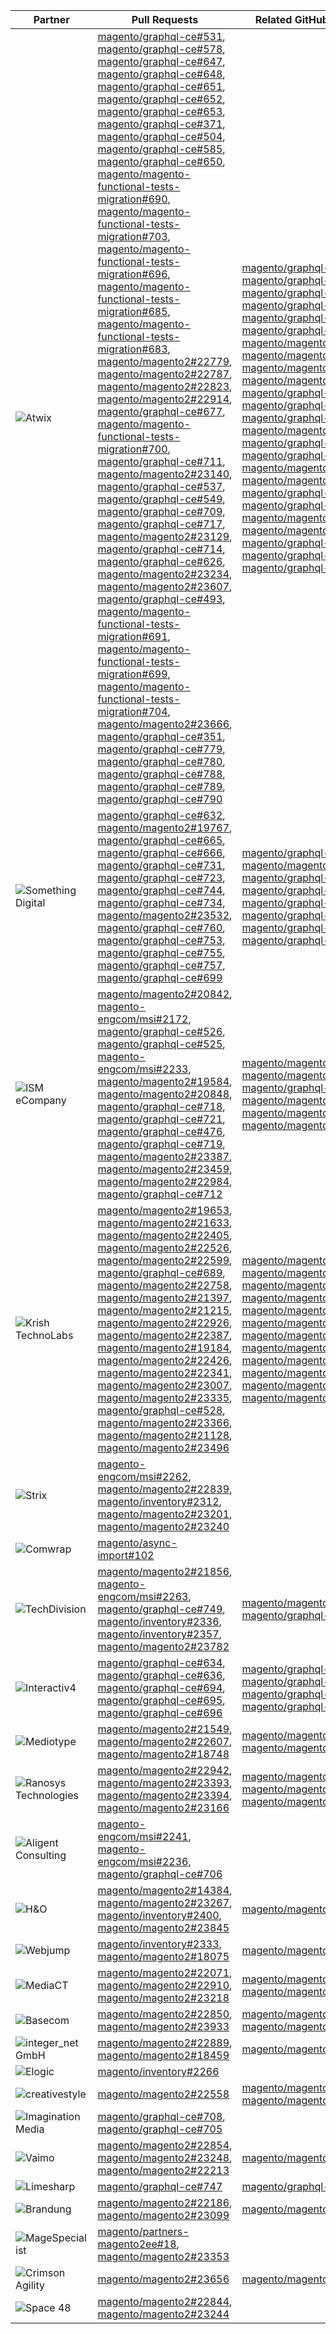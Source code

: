 | Partner | Pull Requests | Related GitHub Issues |
| ------- | ------- | ------- |
| <img alt="Atwix" src="https://avatars3.githubusercontent.com/t/2617739?s=400&v=4"> | [magento/graphql-ce#531](https://github.com/magento/graphql-ce/pull/531), [magento/graphql-ce#578](https://github.com/magento/graphql-ce/pull/578), [magento/graphql-ce#647](https://github.com/magento/graphql-ce/pull/647), [magento/graphql-ce#648](https://github.com/magento/graphql-ce/pull/648), [magento/graphql-ce#651](https://github.com/magento/graphql-ce/pull/651), [magento/graphql-ce#652](https://github.com/magento/graphql-ce/pull/652), [magento/graphql-ce#653](https://github.com/magento/graphql-ce/pull/653), [magento/graphql-ce#371](https://github.com/magento/graphql-ce/pull/371), [magento/graphql-ce#504](https://github.com/magento/graphql-ce/pull/504), [magento/graphql-ce#585](https://github.com/magento/graphql-ce/pull/585), [magento/graphql-ce#650](https://github.com/magento/graphql-ce/pull/650), [magento/magento-functional-tests-migration#690](https://github.com/magento/magento-functional-tests-migration/pull/690), [magento/magento-functional-tests-migration#703](https://github.com/magento/magento-functional-tests-migration/pull/703), [magento/magento-functional-tests-migration#696](https://github.com/magento/magento-functional-tests-migration/pull/696), [magento/magento-functional-tests-migration#685](https://github.com/magento/magento-functional-tests-migration/pull/685), [magento/magento-functional-tests-migration#683](https://github.com/magento/magento-functional-tests-migration/pull/683), [magento/magento2#22779](https://github.com/magento/magento2/pull/22779), [magento/magento2#22787](https://github.com/magento/magento2/pull/22787), [magento/magento2#22823](https://github.com/magento/magento2/pull/22823), [magento/magento2#22914](https://github.com/magento/magento2/pull/22914), [magento/graphql-ce#677](https://github.com/magento/graphql-ce/pull/677), [magento/magento-functional-tests-migration#700](https://github.com/magento/magento-functional-tests-migration/pull/700), [magento/graphql-ce#711](https://github.com/magento/graphql-ce/pull/711), [magento/magento2#23140](https://github.com/magento/magento2/pull/23140), [magento/graphql-ce#537](https://github.com/magento/graphql-ce/pull/537), [magento/graphql-ce#549](https://github.com/magento/graphql-ce/pull/549), [magento/graphql-ce#709](https://github.com/magento/graphql-ce/pull/709), [magento/graphql-ce#717](https://github.com/magento/graphql-ce/pull/717), [magento/magento2#23129](https://github.com/magento/magento2/pull/23129), [magento/graphql-ce#714](https://github.com/magento/graphql-ce/pull/714), [magento/graphql-ce#626](https://github.com/magento/graphql-ce/pull/626), [magento/magento2#23234](https://github.com/magento/magento2/pull/23234), [magento/magento2#23607](https://github.com/magento/magento2/pull/23607), [magento/graphql-ce#493](https://github.com/magento/graphql-ce/pull/493), [magento/magento-functional-tests-migration#691](https://github.com/magento/magento-functional-tests-migration/pull/691), [magento/magento-functional-tests-migration#699](https://github.com/magento/magento-functional-tests-migration/pull/699), [magento/magento-functional-tests-migration#704](https://github.com/magento/magento-functional-tests-migration/pull/704), [magento/magento2#23666](https://github.com/magento/magento2/pull/23666), [magento/graphql-ce#351](https://github.com/magento/graphql-ce/pull/351), [magento/graphql-ce#779](https://github.com/magento/graphql-ce/pull/779), [magento/graphql-ce#780](https://github.com/magento/graphql-ce/pull/780), [magento/graphql-ce#788](https://github.com/magento/graphql-ce/pull/788), [magento/graphql-ce#789](https://github.com/magento/graphql-ce/pull/789), [magento/graphql-ce#790](https://github.com/magento/graphql-ce/pull/790) | [magento/graphql-ce#533](https://github.com/magento/graphql-ce/issues/533), [magento/graphql-ce#640](https://github.com/magento/graphql-ce/issues/640), [magento/graphql-ce#603](https://github.com/magento/graphql-ce/issues/603), [magento/graphql-ce#198](https://github.com/magento/graphql-ce/issues/198), [magento/graphql-ce#309](https://github.com/magento/graphql-ce/issues/309), [magento/graphql-ce#535](https://github.com/magento/graphql-ce/issues/535), [magento/magento2#22771](https://github.com/magento/magento2/issues/22771), [magento/magento2#22786](https://github.com/magento/magento2/issues/22786), [magento/magento2#22822](https://github.com/magento/magento2/issues/22822), [magento/magento2#22899](https://github.com/magento/magento2/issues/22899), [magento/graphql-ce#675](https://github.com/magento/graphql-ce/issues/675), [magento/graphql-ce#682](https://github.com/magento/graphql-ce/issues/682), [magento/graphql-ce#681](https://github.com/magento/graphql-ce/issues/681), [magento/magento2#23138](https://github.com/magento/magento2/issues/23138), [magento/graphql-ce#674](https://github.com/magento/graphql-ce/issues/674), [magento/graphql-ce#683](https://github.com/magento/graphql-ce/issues/683), [magento/magento2#4788](https://github.com/magento/magento2/issues/4788), [magento/magento2#22934](https://github.com/magento/magento2/issues/22934), [magento/graphql-ce#486](https://github.com/magento/graphql-ce/issues/486), [magento/graphql-ce#622](https://github.com/magento/graphql-ce/issues/622), [magento/magento2#23233](https://github.com/magento/magento2/issues/23233), [magento/magento2#23606](https://github.com/magento/magento2/issues/23606), [magento/graphql-ce#167](https://github.com/magento/graphql-ce/issues/167), [magento/graphql-ce#702](https://github.com/magento/graphql-ce/issues/702), [magento/graphql-ce#738](https://github.com/magento/graphql-ce/issues/738) |
| <img alt="Something Digital" src="https://avatars0.githubusercontent.com/t/2617773?s=400&v=4"> | [magento/graphql-ce#632](https://github.com/magento/graphql-ce/pull/632), [magento/magento2#19767](https://github.com/magento/magento2/pull/19767), [magento/graphql-ce#665](https://github.com/magento/graphql-ce/pull/665), [magento/graphql-ce#666](https://github.com/magento/graphql-ce/pull/666), [magento/graphql-ce#731](https://github.com/magento/graphql-ce/pull/731), [magento/graphql-ce#723](https://github.com/magento/graphql-ce/pull/723), [magento/graphql-ce#744](https://github.com/magento/graphql-ce/pull/744), [magento/graphql-ce#734](https://github.com/magento/graphql-ce/pull/734), [magento/magento2#23532](https://github.com/magento/magento2/pull/23532), [magento/graphql-ce#760](https://github.com/magento/graphql-ce/pull/760), [magento/graphql-ce#753](https://github.com/magento/graphql-ce/pull/753), [magento/graphql-ce#755](https://github.com/magento/graphql-ce/pull/755), [magento/graphql-ce#757](https://github.com/magento/graphql-ce/pull/757), [magento/graphql-ce#699](https://github.com/magento/graphql-ce/pull/699) | [magento/graphql-ce#601](https://github.com/magento/graphql-ce/issues/601), [magento/magento2#19515](https://github.com/magento/magento2/issues/19515), [magento/graphql-ce#658](https://github.com/magento/graphql-ce/issues/658), [magento/graphql-ce#657](https://github.com/magento/graphql-ce/issues/657), [magento/graphql-ce#716](https://github.com/magento/graphql-ce/issues/716), [magento/graphql-ce#732](https://github.com/magento/graphql-ce/issues/732), [magento/graphql-ce#739](https://github.com/magento/graphql-ce/issues/739), [magento/graphql-ce#438](https://github.com/magento/graphql-ce/issues/438) |
| <img alt="ISM eCompany" src="https://avatars0.githubusercontent.com/t/2688771?s=400&v=4"> | [magento/magento2#20842](https://github.com/magento/magento2/pull/20842), [magento-engcom/msi#2172](https://github.com/magento-engcom/msi/pull/2172), [magento/graphql-ce#526](https://github.com/magento/graphql-ce/pull/526), [magento/graphql-ce#525](https://github.com/magento/graphql-ce/pull/525), [magento-engcom/msi#2233](https://github.com/magento-engcom/msi/pull/2233), [magento/magento2#19584](https://github.com/magento/magento2/pull/19584), [magento/magento2#20848](https://github.com/magento/magento2/pull/20848), [magento/graphql-ce#718](https://github.com/magento/graphql-ce/pull/718), [magento/graphql-ce#721](https://github.com/magento/graphql-ce/pull/721), [magento/graphql-ce#476](https://github.com/magento/graphql-ce/pull/476), [magento/graphql-ce#719](https://github.com/magento/graphql-ce/pull/719), [magento/magento2#23387](https://github.com/magento/magento2/pull/23387), [magento/magento2#23459](https://github.com/magento/magento2/pull/23459), [magento/magento2#22984](https://github.com/magento/magento2/pull/22984), [magento/graphql-ce#712](https://github.com/magento/graphql-ce/pull/712) | [magento/magento2#20481](https://github.com/magento/magento2/issues/20481), [magento/magento2#18651](https://github.com/magento/magento2/issues/18651), [magento/graphql-ce#9113](https://github.com/magento/graphql-ce/issues/9113), [magento/magento2#23386](https://github.com/magento/magento2/issues/23386), [magento/magento2#22814](https://github.com/magento/magento2/issues/22814), [magento/magento2#14071](https://github.com/magento/magento2/issues/14071) |
| <img alt="Krish TechnoLabs" src="https://avatars0.githubusercontent.com/t/2849637?s=400&v=4"> | [magento/magento2#19653](https://github.com/magento/magento2/pull/19653), [magento/magento2#21633](https://github.com/magento/magento2/pull/21633), [magento/magento2#22405](https://github.com/magento/magento2/pull/22405), [magento/magento2#22526](https://github.com/magento/magento2/pull/22526), [magento/magento2#22599](https://github.com/magento/magento2/pull/22599), [magento/graphql-ce#689](https://github.com/magento/graphql-ce/pull/689), [magento/magento2#22758](https://github.com/magento/magento2/pull/22758), [magento/magento2#21397](https://github.com/magento/magento2/pull/21397), [magento/magento2#21215](https://github.com/magento/magento2/pull/21215), [magento/magento2#22926](https://github.com/magento/magento2/pull/22926), [magento/magento2#22387](https://github.com/magento/magento2/pull/22387), [magento/magento2#19184](https://github.com/magento/magento2/pull/19184), [magento/magento2#22426](https://github.com/magento/magento2/pull/22426), [magento/magento2#22341](https://github.com/magento/magento2/pull/22341), [magento/magento2#23007](https://github.com/magento/magento2/pull/23007), [magento/magento2#23335](https://github.com/magento/magento2/pull/23335), [magento/graphql-ce#528](https://github.com/magento/graphql-ce/pull/528), [magento/magento2#23366](https://github.com/magento/magento2/pull/23366), [magento/magento2#21128](https://github.com/magento/magento2/pull/21128), [magento/magento2#23496](https://github.com/magento/magento2/pull/23496) | [magento/magento2#9155](https://github.com/magento/magento2/issues/9155), [magento/magento2#16939](https://github.com/magento/magento2/issues/16939), [magento/magento2#21596](https://github.com/magento/magento2/issues/21596), [magento/magento2#3795](https://github.com/magento/magento2/issues/3795), [magento/magento2#21214](https://github.com/magento/magento2/issues/21214), [magento/magento2#22924](https://github.com/magento/magento2/issues/22924), [magento/magento2#22380](https://github.com/magento/magento2/issues/22380), [magento/magento2#16446](https://github.com/magento/magento2/issues/16446), [magento/magento2#22425](https://github.com/magento/magento2/issues/22425), [magento/magento2#22940](https://github.com/magento/magento2/issues/22940), [magento/magento2#21126](https://github.com/magento/magento2/issues/21126), [magento/magento2#16234](https://github.com/magento/magento2/issues/16234) |
| <img alt="Strix" src="https://avatars1.githubusercontent.com/t/2617740?s=400&v=4"> | [magento-engcom/msi#2262](https://github.com/magento-engcom/msi/pull/2262), [magento/magento2#22839](https://github.com/magento/magento2/pull/22839), [magento/inventory#2312](https://github.com/magento/inventory/pull/2312), [magento/magento2#23201](https://github.com/magento/magento2/pull/23201), [magento/magento2#23240](https://github.com/magento/magento2/pull/23240) |  |
| <img alt="Comwrap" src="https://avatars3.githubusercontent.com/t/2637428?s=400&v=4"> | [magento/async-import#102](https://github.com/magento/async-import/pull/102) |  |
| <img alt="TechDivision" src="https://avatars3.githubusercontent.com/t/2617775?s=400&v=4"> | [magento/magento2#21856](https://github.com/magento/magento2/pull/21856), [magento-engcom/msi#2263](https://github.com/magento-engcom/msi/pull/2263), [magento/graphql-ce#749](https://github.com/magento/graphql-ce/pull/749), [magento/inventory#2336](https://github.com/magento/inventory/pull/2336), [magento/inventory#2357](https://github.com/magento/inventory/pull/2357), [magento/magento2#23782](https://github.com/magento/magento2/pull/23782) | [magento/magento2#21842](https://github.com/magento/magento2/issues/21842), [magento/graphql-ce#687](https://github.com/magento/graphql-ce/issues/687) |
| <img alt="Interactiv4" src="https://avatars0.githubusercontent.com/t/2545919?s=400&v=4"> | [magento/graphql-ce#634](https://github.com/magento/graphql-ce/pull/634), [magento/graphql-ce#636](https://github.com/magento/graphql-ce/pull/636), [magento/graphql-ce#694](https://github.com/magento/graphql-ce/pull/694), [magento/graphql-ce#695](https://github.com/magento/graphql-ce/pull/695), [magento/graphql-ce#696](https://github.com/magento/graphql-ce/pull/696) | [magento/graphql-ce#631](https://github.com/magento/graphql-ce/issues/631), [magento/graphql-ce#628](https://github.com/magento/graphql-ce/issues/628), [magento/graphql-ce#574](https://github.com/magento/graphql-ce/issues/574), [magento/graphql-ce#686](https://github.com/magento/graphql-ce/issues/686) |
| <img alt="Mediotype" src="https://avatars0.githubusercontent.com/t/2916141?s=400&v=4"> | [magento/magento2#21549](https://github.com/magento/magento2/pull/21549), [magento/magento2#22607](https://github.com/magento/magento2/pull/22607), [magento/magento2#18748](https://github.com/magento/magento2/pull/18748) | [magento/magento2#21852](https://github.com/magento/magento2/issues/21852), [magento/magento2#22563](https://github.com/magento/magento2/issues/22563) |
| <img alt="Ranosys Technologies" src="https://avatars0.githubusercontent.com/t/3182140?s=400&v=4"> | [magento/magento2#22942](https://github.com/magento/magento2/pull/22942), [magento/magento2#23393](https://github.com/magento/magento2/pull/23393), [magento/magento2#23394](https://github.com/magento/magento2/pull/23394), [magento/magento2#23166](https://github.com/magento/magento2/pull/23166) | [magento/magento2#18337](https://github.com/magento/magento2/issues/18337), [magento/magento2#21974](https://github.com/magento/magento2/issues/21974), [magento/magento2#23377](https://github.com/magento/magento2/issues/23377) |
| <img alt="Aligent Consulting" src="https://avatars3.githubusercontent.com/t/2686050?s=400&v=4"> | [magento-engcom/msi#2241](https://github.com/magento-engcom/msi/pull/2241), [magento-engcom/msi#2236](https://github.com/magento-engcom/msi/pull/2236), [magento/graphql-ce#706](https://github.com/magento/graphql-ce/pull/706) |  |
| <img alt="H&O" src="https://avatars3.githubusercontent.com/t/2617753?s=400&v=4"> | [magento/magento2#14384](https://github.com/magento/magento2/pull/14384), [magento/magento2#23267](https://github.com/magento/magento2/pull/23267), [magento/inventory#2400](https://github.com/magento/inventory/pull/2400), [magento/magento2#23845](https://github.com/magento/magento2/pull/23845) | [magento/magento2#23266](https://github.com/magento/magento2/issues/23266) |
| <img alt="Webjump" src="https://avatars3.githubusercontent.com/t/2849617?s=400&v=4"> | [magento/inventory#2333](https://github.com/magento/inventory/pull/2333), [magento/magento2#18075](https://github.com/magento/magento2/pull/18075) | [magento/magento2#13561](https://github.com/magento/magento2/issues/13561) |
| <img alt="MediaCT" src="https://avatars3.githubusercontent.com/t/2617762?s=400&v=4"> | [magento/magento2#22071](https://github.com/magento/magento2/pull/22071), [magento/magento2#22910](https://github.com/magento/magento2/pull/22910), [magento/magento2#23218](https://github.com/magento/magento2/pull/23218) | [magento/magento2#13266](https://github.com/magento/magento2/issues/13266), [magento/magento2#22266](https://github.com/magento/magento2/issues/22266) |
| <img alt="Basecom" src="https://avatars3.githubusercontent.com/t/2789095?s=400&v=4"> | [magento/magento2#22850](https://github.com/magento/magento2/pull/22850), [magento/magento2#23933](https://github.com/magento/magento2/pull/23933) | [magento/magento2#6659](https://github.com/magento/magento2/issues/6659), [magento/magento2#23932](https://github.com/magento/magento2/issues/23932) |
| <img alt="integer_net GmbH" src="https://avatars0.githubusercontent.com/t/3161792?s=400&v=4"> | [magento/magento2#22889](https://github.com/magento/magento2/pull/22889), [magento/magento2#18459](https://github.com/magento/magento2/pull/18459) | [magento/magento2#12696](https://github.com/magento/magento2/issues/12696) |
| <img alt="Elogic" src="https://avatars1.githubusercontent.com/t/2986335?s=400&v=4"> | [magento/inventory#2266](https://github.com/magento/inventory/pull/2266) |  |
| <img alt="creativestyle" src="https://avatars1.githubusercontent.com/t/3230856?s=400&v=4"> | [magento/magento2#22558](https://github.com/magento/magento2/pull/22558) | [magento/magento2#12612](https://github.com/magento/magento2/issues/12612), [magento/magento2#22556](https://github.com/magento/magento2/issues/22556) |
| <img alt="Imagination Media" src="https://avatars2.githubusercontent.com/t/2671890?s=400&v=4"> | [magento/graphql-ce#708](https://github.com/magento/graphql-ce/pull/708), [magento/graphql-ce#705](https://github.com/magento/graphql-ce/pull/705) |  |
| <img alt="Vaimo" src="https://avatars0.githubusercontent.com/t/2617778?s=400&v=4"> | [magento/magento2#22854](https://github.com/magento/magento2/pull/22854), [magento/magento2#23248](https://github.com/magento/magento2/pull/23248), [magento/magento2#22213](https://github.com/magento/magento2/pull/22213) | [magento/magento2#4628](https://github.com/magento/magento2/issues/4628) |
| <img alt="Limesharp" src="https://avatars1.githubusercontent.com/t/2802699?s=400&v=4"> | [magento/graphql-ce#747](https://github.com/magento/graphql-ce/pull/747) | [magento/graphql-ce#736](https://github.com/magento/graphql-ce/issues/736) |
| <img alt="Brandung" src="https://avatars0.githubusercontent.com/t/3164069?s=400&v=4"> | [magento/magento2#22186](https://github.com/magento/magento2/pull/22186), [magento/magento2#23099](https://github.com/magento/magento2/pull/23099) | [magento/magento2#22127](https://github.com/magento/magento2/issues/22127) |
| <img alt="MageSpecialist" src="https://avatars2.githubusercontent.com/t/2617761?s=400&v=4"> | [magento/partners-magento2ee#18](https://github.com/magento/partners-magento2ee/pull/18), [magento/magento2#23353](https://github.com/magento/magento2/pull/23353) |  |
| <img alt="Crimson Agility" src="https://avatars2.githubusercontent.com/t/2617746?s=400&v=4"> | [magento/magento2#23656](https://github.com/magento/magento2/pull/23656) | [magento/magento2#22112](https://github.com/magento/magento2/issues/22112) |
| <img alt="Space 48" src="https://avatars3.githubusercontent.com/t/2617774?s=400&v=4"> | [magento/magento2#22844](https://github.com/magento/magento2/pull/22844), [magento/magento2#23244](https://github.com/magento/magento2/pull/23244) |  |